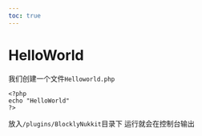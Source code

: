 ```yaml
---
toc: true
---
```

# HelloWorld

我们创建一个文件`Helloworld.php`
```
<?php
echo "HelloWorld"
?>
```
放入`/plugins/BlocklyNukkit`目录下
运行就会在控制台输出
